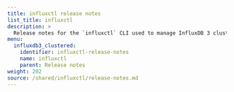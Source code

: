 ```yaml
---
title: influxctl release notes
list_title: influxctl
description: >
  Release notes for the `influxctl` CLI used to manage InfluxDB 3 clusters.
menu:
  influxdb3_clustered:
    identifier: influxctl-release-notes
    name: influxctl
    parent: Release notes
weight: 202
source: /shared/influxctl/release-notes.md
---
```


<!-- The content of this page is located at
// SOURCE content/shared/influxctl/release-notes.md -->
